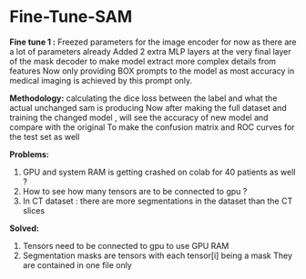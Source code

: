 # Fine-Tune-SAM

**Fine tune 1 :**
Freezed parameters for the image encoder for now as there are a lot of parameters already
Added 2 extra MLP layers at the very final layer of the mask decoder to make model extract more
complex details from features
Now only providing BOX prompts to the model as most accuracy in medical imaging is achieved by this 
prompt only.

**Methodology:**
calculating the dice loss between the label and what the actual unchanged sam is producing 
Now after making the full dataset and training the changed model , will see the accuracy 
of new model and compare with the original
To make the confusion matrix and ROC curves for the test set as well

**Problems:** 
1) GPU and system RAM is getting crashed on colab for 40 patients as well ?
2) How to see how many tensors are to be connected to gpu ?
3) In CT dataset : there are more segmentations in the dataset than the CT slices

**Solved:**
1) Tensors need to be connected to gpu to use GPU RAM
2) Segmentation masks are tensors with each tensor[i] being a mask 
   They are contained in one file only

